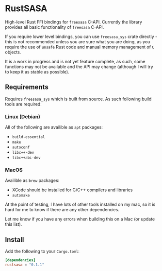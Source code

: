 # RustSASA

High-level Rust FFI bindings for `freesasa` C-API. Currently the library provides all basic functionality of `freesasa` C-API.

If you require lower level bindings, you can use `freesasa_sys` crate directly - this is not recommended unless you are sure what you are doing, as you require the use of `unsafe` Rust code and manual memory management of `C` objects.

It is a work in progress and is not yet feature complete, as such, some functions may not be available and the API may change (although I will try to keep it as stable as possible).

## Requirements

Requires `freesasa_sys` which is built from source. As such following build tools are required:

### Linux (Debian)

All of the following are availible as `apt` packages:

* `build-essential`
* `make`
* `autoconf`
* `libc++-dev`
* `libc++abi-dev`

### MacOS

Availible as `brew` packages:

* XCode should be installed for C/C++ compilers and libraries
* `automake`

At the point of testing, I have lots of other tools installed on my mac, so
it is hard for me to know if there are any other dependencies.

Let me know if you have any errors when building this on a Mac (or update this
list).

## Install

Add the following to your `Cargo.toml`:

```toml
[dependencies]
rustsasa = "0.1.1"
```

